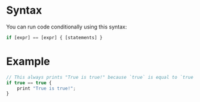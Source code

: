 # Syntax
You can run code conditionally using this syntax:
```js
if [expr] == [expr] { [statements] }
```

# Example
```js
// This always prints "True is true!" because `true` is equal to `true`.
if true == true {
    print "True is true!";
}
```